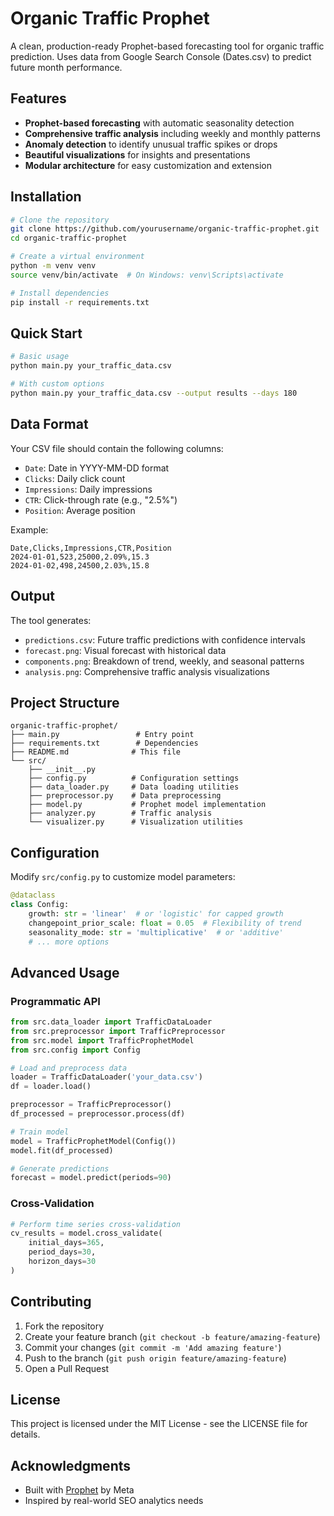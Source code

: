 # Organic Traffic Prophet

A clean, production-ready Prophet-based forecasting tool for organic traffic prediction. Uses data from Google Search Console (Dates.csv) to predict future month performance.

## Features

- **Prophet-based forecasting** with automatic seasonality detection
- **Comprehensive traffic analysis** including weekly and monthly patterns
- **Anomaly detection** to identify unusual traffic spikes or drops
- **Beautiful visualizations** for insights and presentations
- **Modular architecture** for easy customization and extension

## Installation

```bash
# Clone the repository
git clone https://github.com/yourusername/organic-traffic-prophet.git
cd organic-traffic-prophet

# Create a virtual environment
python -m venv venv
source venv/bin/activate  # On Windows: venv\Scripts\activate

# Install dependencies
pip install -r requirements.txt
```

## Quick Start

```bash
# Basic usage
python main.py your_traffic_data.csv

# With custom options
python main.py your_traffic_data.csv --output results --days 180
```

## Data Format

Your CSV file should contain the following columns:
- `Date`: Date in YYYY-MM-DD format
- `Clicks`: Daily click count
- `Impressions`: Daily impressions
- `CTR`: Click-through rate (e.g., "2.5%")
- `Position`: Average position

Example:
```csv
Date,Clicks,Impressions,CTR,Position
2024-01-01,523,25000,2.09%,15.3
2024-01-02,498,24500,2.03%,15.8
```

## Output

The tool generates:
- `predictions.csv`: Future traffic predictions with confidence intervals
- `forecast.png`: Visual forecast with historical data
- `components.png`: Breakdown of trend, weekly, and seasonal patterns
- `analysis.png`: Comprehensive traffic analysis visualizations

## Project Structure

```
organic-traffic-prophet/
├── main.py                 # Entry point
├── requirements.txt        # Dependencies
├── README.md              # This file
└── src/
    ├── __init__.py
    ├── config.py          # Configuration settings
    ├── data_loader.py     # Data loading utilities
    ├── preprocessor.py    # Data preprocessing
    ├── model.py           # Prophet model implementation
    ├── analyzer.py        # Traffic analysis
    └── visualizer.py      # Visualization utilities
```

## Configuration

Modify `src/config.py` to customize model parameters:

```python
@dataclass
class Config:
    growth: str = 'linear'  # or 'logistic' for capped growth
    changepoint_prior_scale: float = 0.05  # Flexibility of trend
    seasonality_mode: str = 'multiplicative'  # or 'additive'
    # ... more options
```

## Advanced Usage

### Programmatic API

```python
from src.data_loader import TrafficDataLoader
from src.preprocessor import TrafficPreprocessor
from src.model import TrafficProphetModel
from src.config import Config

# Load and preprocess data
loader = TrafficDataLoader('your_data.csv')
df = loader.load()

preprocessor = TrafficPreprocessor()
df_processed = preprocessor.process(df)

# Train model
model = TrafficProphetModel(Config())
model.fit(df_processed)

# Generate predictions
forecast = model.predict(periods=90)
```

### Cross-Validation

```python
# Perform time series cross-validation
cv_results = model.cross_validate(
    initial_days=365,
    period_days=30,
    horizon_days=30
)
```

## Contributing

1. Fork the repository
2. Create your feature branch (`git checkout -b feature/amazing-feature`)
3. Commit your changes (`git commit -m 'Add amazing feature'`)
4. Push to the branch (`git push origin feature/amazing-feature`)
5. Open a Pull Request

## License

This project is licensed under the MIT License - see the LICENSE file for details.

## Acknowledgments

- Built with [Prophet](https://facebook.github.io/prophet/) by Meta
- Inspired by real-world SEO analytics needs